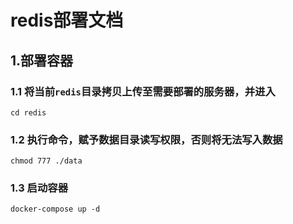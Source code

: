 # redis部署文档

## 1.部署容器

### 1.1 将当前`redis`目录拷贝上传至需要部署的服务器，并进入

```
cd redis
```

### 1.2 执行命令，赋予数据目录读写权限，否则将无法写入数据

```
chmod 777 ./data
```

### 1.3 启动容器

```
docker-compose up -d
```